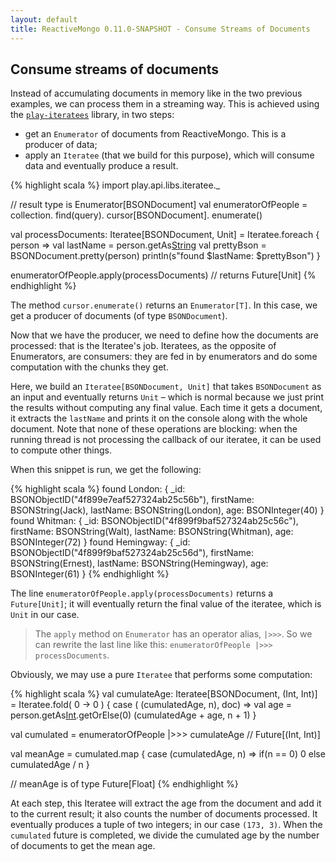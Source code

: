 ```yaml
---
layout: default
title: ReactiveMongo 0.11.0-SNAPSHOT - Consume Streams of Documents
---
```


## Consume streams of documents

Instead of accumulating documents in memory like in the two previous examples, we can process them in a streaming way. This is achieved using the [`play-iteratees`](http://www.playframework.com/documentation/2.3.x/Iteratees) library, in two steps:

- get an `Enumerator` of documents from ReactiveMongo. This is a producer of data;
- apply an `Iteratee` (that we build for this purpose), which will consume data and eventually produce a result.

{% highlight scala %}
import play.api.libs.iteratee._

// result type is Enumerator[BSONDocument]
val enumeratorOfPeople =
  collection.
    find(query).
    cursor[BSONDocument].
    enumerate()

val processDocuments: Iteratee[BSONDocument, Unit] =
  Iteratee.foreach { person =>
    val lastName = person.getAs[String]("lastName")
    val prettyBson = BSONDocument.pretty(person)
    println(s"found $lastName: $prettyBson")
  }

enumeratorOfPeople.apply(processDocuments) // returns Future[Unit]
{% endhighlight %}

The method `cursor.enumerate()` returns an `Enumerator[T]`. In this case, we get a producer of documents (of type `BSONDocument`).

Now that we have the producer, we need to define how the documents are processed: that is the Iteratee's job. Iteratees, as the opposite of Enumerators, are consumers: they are fed in by enumerators and do some computation with the chunks they get.

Here, we build an `Iteratee[BSONDocument, Unit]` that takes `BSONDocument` as an input and eventually returns `Unit` – which is normal because we just print the results without computing any final value. Each time it gets a document, it extracts the `lastName` and prints it on the console along with the whole document. Note that none of these operations are blocking: when the running thread is not processing the callback of our iteratee, it can be used to compute other things.

When this snippet is run, we get the following:

{% highlight scala %}
found London: {
  _id: BSONObjectID("4f899e7eaf527324ab25c56b"),
  firstName: BSONString(Jack),
  lastName: BSONString(London),
  age: BSONInteger(40)
}
found Whitman: {
  _id: BSONObjectID("4f899f9baf527324ab25c56c"),
  firstName: BSONString(Walt),
  lastName: BSONString(Whitman),
  age: BSONInteger(72)
}
found Hemingway: {
  _id: BSONObjectID("4f899f9baf527324ab25c56d"),
  firstName: BSONString(Ernest),
  lastName: BSONString(Hemingway),
  age: BSONInteger(61)
}
{% endhighlight %}

The line `enumeratorOfPeople.apply(processDocuments)` returns a `Future[Unit]`; it will eventually return the final value of the iteratee, which is `Unit` in our case.

> The `apply` method on `Enumerator` has an operator alias, `|>>>`. So we can rewrite the last line like this: `enumeratorOfPeople |>>> processDocuments`.

Obviously, we may use a pure `Iteratee` that performs some computation:

{% highlight scala %}
val cumulateAge: Iteratee[BSONDocument, (Int, Int)] =
  Iteratee.fold( 0 -> 0 ) { case ( (cumulatedAge, n), doc) =>
    val age = person.getAs[Int]("age").getOrElse(0)
    (cumulatedAge + age, n + 1)
  }

val cumulated = enumeratorOfPeople |>>> cumulateAge // Future[(Int, Int)]

val meanAge =
  cumulated.map { case (cumulatedAge, n) =>
    if(n == 0)
      0
    else cumulatedAge / n
  }

// meanAge is of type Future[Float]
{% endhighlight %}

At each step, this Iteratee will extract the age from the document and add it to the current result; it also counts the number of documents processed. It eventually produces a tuple of two integers; in our case `(173, 3)`. When the `cumulated` future is completed, we divide the cumulated age by the number of documents to get the mean age.

